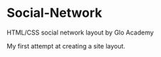 # Social-Network
HTML/CSS social network layout by Glo Academy

My first attempt at creating a site layout.
